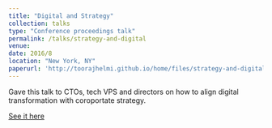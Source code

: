 ```yaml
---
title: "Digital and Strategy"
collection: talks
type: "Conference proceedings talk"
permalink: /talks/strategy-and-digital
venue:
date: 2016/8
location: "New York, NY"
paperurl: 'http://toorajhelmi.github.io/home/files/strategy-and-digital.pdf'
---
```


Gave this talk to CTOs, tech VPS and directors on how to align digital transformation with coroportate strategy.

[See it here](http://toorajhelmi.github.io/home/files/strategy-and-digital.pdf)